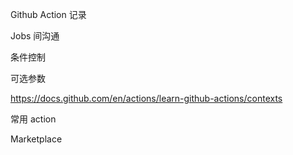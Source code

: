 Github Action 记录



Jobs 间沟通



条件控制



可选参数

https://docs.github.com/en/actions/learn-github-actions/contexts



常用 action



Marketplace